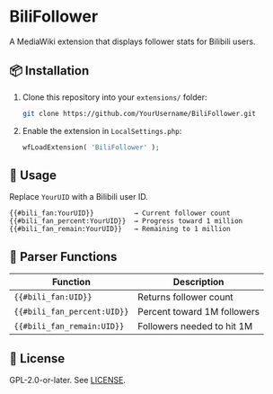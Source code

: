 # BiliFollower

A MediaWiki extension that displays follower stats for Bilibili users.

## 📦 Installation

1. Clone this repository into your `extensions/` folder:

   ```bash
   git clone https://github.com/YourUsername/BiliFollower.git
   ```

2. Enable the extension in `LocalSettings.php`:

   ```php
   wfLoadExtension( 'BiliFollower' );
   ```

## 📘 Usage

Replace `YourUID` with a Bilibili user ID.

```wikitext
{{#bili_fan:YourUID}}          → Current follower count  
{{#bili_fan_percent:YourUID}}  → Progress toward 1 million  
{{#bili_fan_remain:YourUID}}   → Remaining to 1 million
```

## 🧩 Parser Functions

| Function                      | Description                  |
|------------------------------|------------------------------|
| `{{#bili_fan:UID}}`          | Returns follower count       |
| `{{#bili_fan_percent:UID}}`  | Percent toward 1M followers  |
| `{{#bili_fan_remain:UID}}`   | Followers needed to hit 1M   |

## 📄 License

GPL-2.0-or-later. See [LICENSE](./LICENSE).
